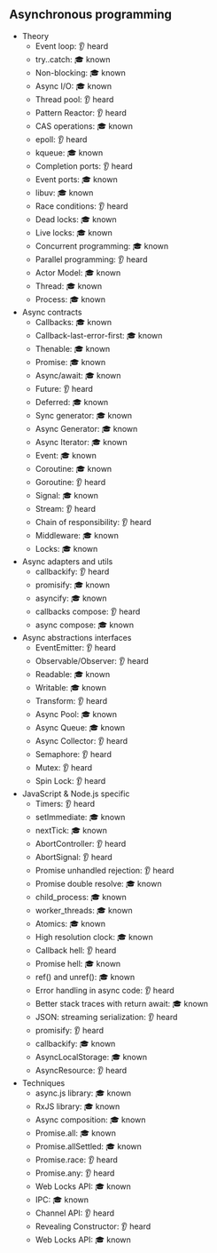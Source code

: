 ## Asynchronous programming

- Theory
  - Event loop: 👂 heard
  - try..catch: 🎓 known
  - Non-blocking: 🎓 known
  - Async I/O: 🎓 known
  - Thread pool: 👂 heard
  - Pattern Reactor: 👂 heard
  - CAS operations: 🎓 known
  - epoll: 👂 heard
  - kqueue: 🎓 known
  - Completion ports: 👂 heard
  - Event ports: 🎓 known
  - libuv: 🎓 known
  - Race conditions: 👂 heard
  - Dead locks: 🎓 known
  - Live locks: 🎓 known
  - Concurrent programming: 🎓 known
  - Parallel programming: 👂 heard
  - Actor Model: 🎓 known
  - Thread: 🎓 known
  - Process: 🎓 known
- Async contracts
  - Callbacks: 🎓 known
  - Callback-last-error-first: 🎓 known
  - Thenable: 🎓 known
  - Promise: 🎓 known
  - Async/await: 🎓 known
  - Future: 👂 heard
  - Deferred: 🎓 known
  - Sync generator: 🎓 known
  - Async Generator: 🎓 known
  - Async Iterator: 🎓 known
  - Event: 🎓 known
  - Coroutine: 🎓 known
  - Goroutine: 👂 heard
  - Signal: 🎓 known
  - Stream: 👂 heard
  - Chain of responsibility: 👂 heard
  - Middleware: 🎓 known
  - Locks: 🎓 known
- Async adapters and utils
  - callbackify: 👂 heard
  - promisify: 🎓 known
  - asyncify: 🎓 known
  - callbacks compose: 👂 heard
  - async compose: 🎓 known
- Async abstractions interfaces
  - EventEmitter: 👂 heard
  - Observable/Observer: 👂 heard
  - Readable: 🎓 known
  - Writable: 🎓 known
  - Transform: 👂 heard
  - Async Pool: 🎓 known
  - Async Queue: 🎓 known
  - Async Collector: 👂 heard
  - Semaphore: 👂 heard
  - Mutex: 👂 heard
  - Spin Lock: 👂 heard
- JavaScript & Node.js specific
  - Timers: 👂 heard
  - setImmediate: 🎓 known
  - nextTick: 🎓 known
  - AbortController: 👂 heard
  - AbortSignal: 👂 heard
  - Promise unhandled rejection: 👂 heard
  - Promise double resolve: 🎓 known
  - child_process: 🎓 known
  - worker_threads: 🎓 known
  - Atomics: 🎓 known
  - High resolution clock: 🎓 known
  - Callback hell: 👂 heard
  - Promise hell: 🎓 known
  - ref() and unref(): 🎓 known
  - Error handling in async code: 👂 heard
  - Better stack traces with return await: 🎓 known
  - JSON: streaming serialization: 👂 heard
  - promisify: 👂 heard
  - callbackify: 🎓 known
  - AsyncLocalStorage: 🎓 known
  - AsyncResource: 👂 heard
- Techniques
  - async.js library: 🎓 known
  - RxJS library: 🎓 known
  - Async composition: 🎓 known
  - Promise.all: 🎓 known
  - Promise.allSettled: 🎓 known
  - Promise.race: 👂 heard
  - Promise.any: 👂 heard
  - Web Locks API: 🎓 known
  - IPC: 🎓 known
  - Channel API: 👂 heard
  - Revealing Constructor: 👂 heard
  - Web Locks API: 🎓 known
